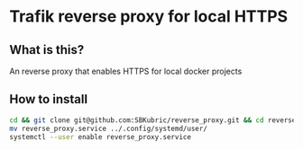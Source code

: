 # Trafik reverse proxy for local HTTPS

## What is this?

An reverse proxy that enables HTTPS for local docker projects

## How to install

```bash
cd && git clone git@github.com:SBKubric/reverse_proxy.git && cd reverse_proxy
mv reverse_proxy.service ../.config/systemd/user/
systemctl --user enable reverse_proxy.service
```
